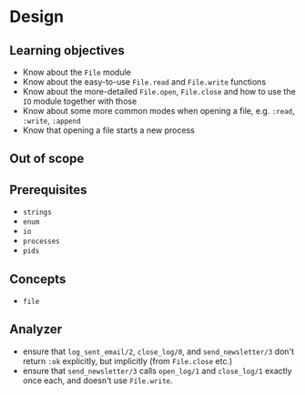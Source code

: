 # Design

## Learning objectives

- Know about the `File` module
- Know about the easy-to-use `File.read` and `File.write` functions
- Know about the more-detailed `File.open`, `File.close` and how to use the `IO` module together with those
- Know about some more common modes when opening a file, e.g. `:read`, `:write`, `:append`
- Know that opening a file starts a new process

## Out of scope

## Prerequisites

- `strings`
- `enum`
- `io`
- `processes`
- `pids`

## Concepts

- `file`

## Analyzer

- ensure that `log_sent_email/2`, `close_log/0`, and `send_newsletter/3` don't return `:ok` explicitly, but implicitly (from `File.close` etc.)
- ensure that `send_newsletter/3` calls `open_log/1` and `close_log/1` exactly once each, and doesn't use `File.write`.
